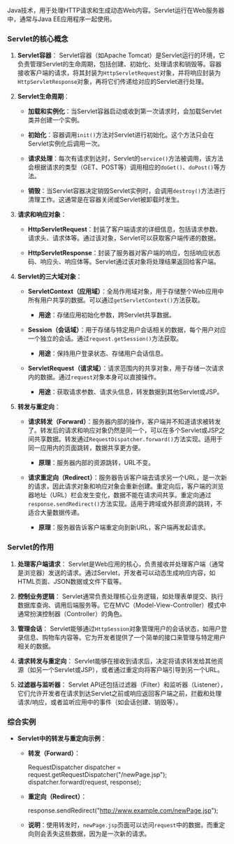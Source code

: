 Java技术，用于处理HTTP请求和生成动态Web内容。Servlet运行在Web服务器中，通常与Java EE应用程序一起使用。

### Servlet的核心概念

1. **Servlet容器**： Servlet容器（如Apache Tomcat）是Servlet运行的环境，它负责管理Servlet的生命周期，包括创建、初始化、处理请求和销毁等。容器接收客户端的请求，将其封装为`HttpServletRequest`对象，并将响应封装为`HttpServletResponse`对象，再将它们传递给对应的Servlet进行处理。
    
2. **Servlet生命周期**：
    
    - **加载和实例化**：当Servlet容器启动或收到第一次请求时，会加载Servlet类并创建一个实例。
        
    - **初始化**：容器调用`init()`方法对Servlet进行初始化。这个方法只会在Servlet实例化后调用一次。
        
    - **请求处理**：每次有请求到达时，Servlet的`service()`方法被调用，该方法会根据请求的类型（GET、POST等）调用相应的`doGet()`、`doPost()`等方法。
        
    - **销毁**：当Servlet容器决定销毁Servlet实例时，会调用`destroy()`方法进行清理工作。这通常是在容器关闭或Servlet被卸载时发生。
        
3. **请求和响应对象**：
    
    - **HttpServletRequest**：封装了客户端请求的详细信息，包括请求参数、请求头、请求体等。通过该对象，Servlet可以获取客户端传递的数据。
        
    - **HttpServletResponse**：封装了服务器对客户端的响应，包括响应状态码、响应头、响应体等。Servlet通过该对象将处理结果返回给客户端。
        
4. **Servlet的三大域对象**：
    
    - **ServletContext（应用域）**：全局作用域对象，用于存储整个Web应用中所有用户共享的数据。可以通过`getServletContext()`方法获取。
        
        - **用途**：存储应用初始化参数，跨Servlet共享数据。
            
    - **Session（会话域）**：用于存储与特定用户会话相关的数据，每个用户对应一个独立的会话。通过`request.getSession()`方法获取。
        
        - **用途**：保持用户登录状态、存储用户会话信息。
            
    - **ServletRequest（请求域）**：请求范围内的共享对象，用于存储一次请求内的数据。通过`request`对象本身可以直接操作。
        
        - **用途**：获取请求参数、请求头信息，转发数据到其他Servlet或JSP。
            
5. **转发与重定向**：
    
    - **请求转发（Forward）**：服务器内部的操作，客户端并不知道请求被转发了。转发后的请求和响应对象仍然是同一个，可以在多个Servlet或JSP之间共享数据。转发通过`RequestDispatcher.forward()`方法实现。适用于同一应用内的页面跳转，数据共享更方便。
        
        - **原理**：服务器内部的资源跳转，URL不变。
            
        
    - **请求重定向（Redirect）**：服务器告诉客户端去请求另一个URL，是一次新的请求，因此请求对象和响应对象会重新创建。重定向后，客户端的浏览器地址（URL）栏会发生变化，数据不能在请求间共享。重定向通过`response.sendRedirect()`方法实现。适用于跨域或外部资源的跳转，不适合大量数据传递。
        
        - **原理**：服务器告诉客户端重定向到新URL，客户端再发起请求。
            
        

### Servlet的作用

1. **处理客户端请求**： Servlet是Web应用的核心，负责接收并处理客户端（通常是浏览器）发送的请求。通过Servlet，开发者可以动态生成响应内容，如HTML页面、JSON数据或文件下载等。
    
2. **控制业务逻辑**： Servlet通常负责处理核心业务逻辑，如处理表单提交、执行数据库查询、调用后端服务等。它在MVC（Model-View-Controller）模式中通常扮演控制器（Controller）的角色。
    
3. **管理会话**： Servlet能够通过`HttpSession`对象管理用户的会话状态，如用户登录信息、购物车内容等。它为开发者提供了一个简单的接口来管理与特定用户相关的数据。
    
4. **请求转发与重定向**： Servlet能够在接收到请求后，决定将请求转发给其他资源（如另一个Servlet或JSP），或者通过重定向将客户端引导到另一个URL。
    
5. **过滤器与监听器**： Servlet API还包括过滤器（Filter）和监听器（Listener），它们允许开发者在请求到达Servlet之前或响应返回客户端之前，拦截和处理请求/响应，或者监听应用中的事件（如会话创建、销毁等）。
    

### **综合实例**

- **Servlet中的转发与重定向示例**：
    
    - **转发（Forward）**：
        
        RequestDispatcher dispatcher = request.getRequestDispatcher("/newPage.jsp");  
        dispatcher.forward(request, response);
        
    - **重定向（Redirect）**：
        
        response.sendRedirect("http://www.example.com/newPage.jsp");
        
    - **说明**：使用转发时，`newPage.jsp`页面可以访问`request`中的数据，而重定向则会丢失这些数据，因为是一次新的请求。